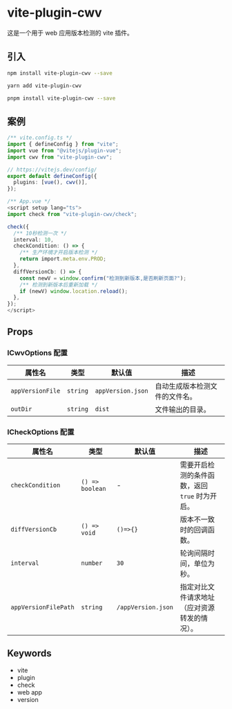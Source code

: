 # vite-plugin-cwv

这是一个用于 web 应用版本检测的 vite 插件。

## 引入

```bash
npm install vite-plugin-cwv --save
```

```bash
yarn add vite-plugin-cwv
```

```bash
pnpm install vite-plugin-cwv --save
```

## 案例

```ts
/** vite.config.ts */
import { defineConfig } from "vite";
import vue from "@vitejs/plugin-vue";
import cwv from "vite-plugin-cwv";

// https://vitejs.dev/config/
export default defineConfig({
  plugins: [vue(), cwv()],
});
```

```ts
/** App.vue */
<script setup lang="ts">
import check from "vite-plugin-cwv/check";

check({
  /** 10秒检测一次 */
  interval: 10,
  checkCondition: () => {
    /** 生产环境才开启版本检测 */
    return import.meta.env.PROD;
  },
  diffVersionCb: () => {
    const newV = window.confirm("检测到新版本,是否刷新页面?");
    /** 检测到新版本后重新加载 */
    if (newV) window.location.reload();
  },
});
</script>
```

## Props

### ICwvOptions 配置

| 属性名           | 类型     | 默认值            | 描述                           |
| ---------------- | -------- | ----------------- | ------------------------------ |
| `appVersionFile` | `string` | `appVersion.json` | 自动生成版本检测文件的文件名。 |
| `outDir`         | `string` | `dist`            | 文件输出的目录。               |

### ICheckOptions 配置

| 属性名               | 类型            | 默认值             | 描述                                           |
| -------------------- | --------------- | ------------------ | ---------------------------------------------- |
| `checkCondition`     | `() => boolean` | -                  | 需要开启检测的条件函数，返回 `true` 时为开启。 |
| `diffVersionCb`      | `() => void`    | `()=>{}`           | 版本不一致时的回调函数。                       |
| `interval`           | `number`        | `30`               | 轮询间隔时间，单位为秒。                       |
| `appVersionFilePath` | `string`        | `/appVersion.json` | 指定对比文件请求地址（应对资源转发的情况）。   |

## Keywords

- vite
- plugin
- check
- web app
- version
